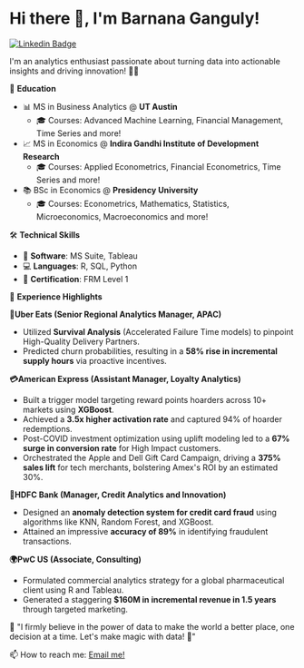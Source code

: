 # Hi there 👋, I'm Barnana Ganguly!

[![Linkedin Badge](https://img.shields.io/badge/-BarnanaGanguly-blue?style=flat-square&logo=Linkedin&logoColor=white&link=https://www.linkedin.com/in/barnanaganguly/)](https://www.linkedin.com/in/barnanaganguly/)

I'm an analytics enthusiast passionate about turning data into actionable insights and driving innovation! 🚀✨

🏫 **Education**
- 📊 MS in Business Analytics @ **UT Austin**
    - 🎓 Courses: Advanced Machine Learning, Financial Management, Time Series and more!
- 📈 MS in Economics @ **Indira Gandhi Institute of Development Research**
    - 🎓 Courses: Applied Econometrics, Financial Econometrics, Time Series and more!
- 📚 BSc in Economics @ **Presidency University**
    - 🎓 Courses: Econometrics, Mathematics, Statistics, Microeconomics, Macroeconomics and more!

🛠️ **Technical Skills**
- 💼 **Software**: MS Suite, Tableau
- 💻 **Languages**: R, SQL, Python
- 📜 **Certification**: FRM Level 1

🔭 **Experience Highlights**

**🍔Uber Eats (Senior Regional Analytics Manager, APAC)**
- Utilized **Survival Analysis** (Accelerated Failure Time models) to pinpoint High-Quality Delivery Partners.
- Predicted churn probabilities, resulting in a **58% rise in incremental supply hours** via proactive incentives.

**💳American Express (Assistant Manager, Loyalty Analytics)**
- Built a trigger model targeting reward points hoarders across 10+ markets using **XGBoost**.
- Achieved a **3.5x higher activation rate** and captured 94% of hoarder redemptions.
- Post-COVID investment optimization using uplift modeling led to a **67% surge in conversion rate** for High Impact customers.
- Orchestrated the Apple and Dell Gift Card Campaign, driving a **375% sales lift** for tech merchants, bolstering Amex's ROI by an estimated 30%.

**🏦HDFC Bank (Manager, Credit Analytics and Innovation)**
- Designed an **anomaly detection system for credit card fraud** using algorithms like KNN, Random Forest, and XGBoost.
- Attained an impressive **accuracy of 89%** in identifying fraudulent transactions.

**🌍PwC US (Associate, Consulting)**
- Formulated commercial analytics strategy for a global pharmaceutical client using R and Tableau.
- Generated a staggering **$160M in incremental revenue in 1.5 years** through targeted marketing.

📢 "I firmly believe in the power of data to make the world a better place, one decision at a time. Let's make magic with data! 🌟"

📫 How to reach me: [Email me!](mailto:barnanaganguly@email.com)

